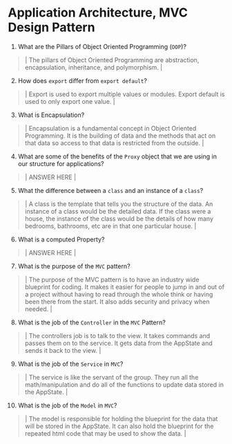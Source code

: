 # Application Architecture, MVC Design Pattern
01. What are the Pillars of Object Oriented Programming (`OOP`)?
  
  > | The pillars of Object Oriented Programming are abstraction, encapsulation, inheritance, and polymorphism. |

02. How does `export` differ from `export default`?
  
  > | Export is used to export multiple values or modules. Export default is used to only export one value. |

03. What is Encapsulation?
  
  > | Encapsulation is a fundamental concept in Object Oriented Programming. It is the building of data and the methods that act on that data so access to that data is restricted from the outside. |

04. What are some of the benefits of the `Proxy` object that we are using in our structure for applications?
  
  > | ANSWER HERE |

05. What the difference between a `class` and an instance of a `class`?
  
  > | A class is the template that tells you the structure of the data. An instance of a class would be the detailed data. If the class were a house, the instance of the class would be the details of how many bedrooms, bathrooms, etc are in that one particular house. |

06. What is a computed Property?
  
  > | ANSWER HERE |

07. What is the purpose of the `MVC` pattern?
  
  > | The purpose of the MVC pattern is to have an industry wide blueprint for coding. It makes it easier for people to jump in and out of a project without having to read through the whole think or having been there from the start. It also adds security and privacy when needed. |

08. What is the job of the `Controller` in the `MVC` Pattern?
  
  > | The controllers job is to talk to the view. It takes commands and passes them on to the service. It gets data from the AppState and sends it back to the view. |

09. What is the job of the `Service` in `MVC`?
  
  > | The service is like the servant of the group. They run all the math/manipulation and do all of the functions to update data stored in the AppState. |

10. What is the job of the `Model` in `MVC`?
  
  > | The model is responsible for holding the blueprint for the data that will be stored in the AppState. It can also hold the blueprint for the repeated html code that may be used to show the data. |
